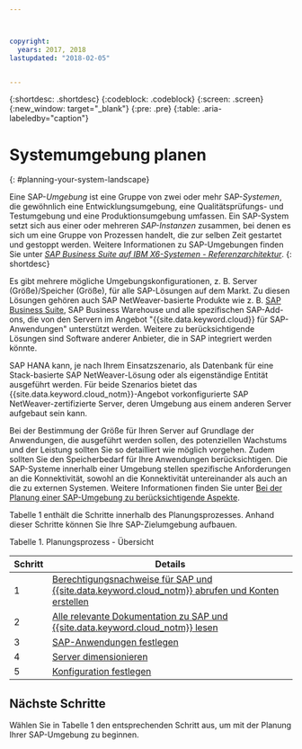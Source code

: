 ```yaml
---



copyright:
  years: 2017, 2018
lastupdated: "2018-02-05"


---
```


{:shortdesc: .shortdesc}
{:codeblock: .codeblock}
{:screen: .screen}
{:new_window: target="_blank"}
{:pre: .pre}
{:table: .aria-labeledby="caption"}

# Systemumgebung planen
{: #planning-your-system-landscape}

Eine SAP-*Umgebung* ist eine Gruppe von zwei oder mehr SAP-*Systemen*, die gewöhnlich eine Entwicklungsumgebung, eine Qualitätsprüfungs- und Testumgebung und eine Produktionsumgebung umfassen. Ein SAP-System setzt sich aus einer oder mehreren *SAP-Instanzen* zusammen, bei denen es sich um eine Gruppe von Prozessen handelt, die zur selben Zeit gestartet und gestoppt werden. Weitere Informationen zu SAP-Umgebungen finden Sie unter [*SAP Business Suite auf IBM X6-Systemen - Referenzarchitektur*](https://lenovopress.com/redp5073.pdf).
{: shortdesc}

Es gibt mehrere mögliche Umgebungskonfigurationen, z. B. Server (Größe)/Speicher (Größe), für alle SAP-Lösungen auf dem Markt. Zu diesen Lösungen gehören auch SAP NetWeaver-basierte Produkte wie z. B. [SAP Business Suite](https://open.sap.com/courses/suitehana1), SAP Business Warehouse und alle spezifischen SAP-Add-ons, die von den Servern im Angebot "{{site.data.keyword.cloud}} für SAP-Anwendungen" unterstützt werden. Weitere zu berücksichtigende Lösungen sind Software anderer Anbieter, die in SAP integriert werden könnte. 

SAP HANA kann, je nach Ihrem Einsatzszenario, als Datenbank für eine Stack-basierte SAP NetWeaver-Lösung oder als eigenständige Entität ausgeführt werden. Für beide Szenarios bietet das {{site.data.keyword.cloud_notm}}-Angebot vorkonfigurierte SAP NetWeaver-zertifizierte Server, deren Umgebung aus einem anderen Server aufgebaut sein kann.

Bei der Bestimmung der Größe für Ihren Server auf Grundlage der Anwendungen, die ausgeführt werden sollen, des potenziellen Wachstums und der Leistung sollten Sie so detailliert wie möglich vorgehen. Zudem sollten Sie den Speicherbedarf für Ihre Anwendungen berücksichtigen. Die SAP-Systeme innerhalb einer Umgebung stellen spezifische Anforderungen an die Konnektivität, sowohl an die Konnektivität untereinander als auch an die zu externen Systemen. Weitere Informationen finden Sie unter [Bei der Planung einer SAP-Umgebung zu berücksichtigende Aspekte](/docs/infrastructure/sap-hana/hana-considerations.html).

Tabelle 1 enthält die Schritte innerhalb des Planungsprozesses. Anhand dieser Schritte können Sie Ihre SAP-Zielumgebung aufbauen.

Tabelle 1. Planungsprozess - Übersicht

| Schritt | Details|
| --- | --- |
| 1 | [Berechtigungsnachweise für SAP und {{site.data.keyword.cloud_notm}} abrufen und Konten erstellen](/docs/infrastructure/sap-hana/hana-get-credentials.html) |
| 2 | [Alle relevante Dokumentation zu SAP und {{site.data.keyword.cloud_notm}} lesen](/docs/infrastructure/sap-hana/hana-review-doc.html) |
| 3 | [SAP-Anwendungen festlegen](/docs/infrastructure/sap-hana/hana-determine-apps.html) |
| 4 | [Server dimensionieren](/docs/infrastructure/sap-hana/hana-size-server.html) |
| 5 | [Konfiguration festlegen](/docs/infrastructure/sap-hana/hana-determine-configuration.html) |

## Nächste Schritte

Wählen Sie in Tabelle 1 den entsprechenden Schritt aus, um mit der Planung Ihrer SAP-Umgebung zu beginnen.
